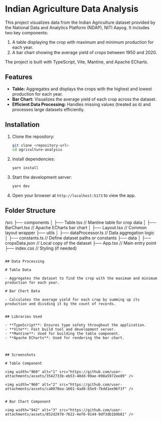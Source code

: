 # Indian Agriculture Data Analysis

This project visualizes data from the Indian Agriculture dataset provided by the National Data and Analytics Platform (NDAP), NITI Aayog. It includes two key components:

1. A table displaying the crop with maximum and minimum production for each year.
2. A bar chart showing the average yield of crops between 1950 and 2020.

The project is built with TypeScript, Vite, Mantine, and Apache ECharts.


## Features

- **Table:** Aggregates and displays the crops with the highest and lowest production for each year.
- **Bar Chart:** Visualizes the average yield of each crop across the dataset.
- **Efficient Data Processing:** Handles missing values (treated as `0`) and processes large datasets efficiently.


## Installation

1. Clone the repository:

   ```bash
   git clone <repository-url>
   cd agriculture-analysis
   ```

2. Install dependencies:

   ```bash
   yarn install
   ```

3. Start the development server:

   ```bash
   yarn dev
   ```

4. Open your browser at `http://localhost:5173` to view the app.


## Folder Structure

/src
├── components
│   ├── Table.tsx         // Mantine table for crop data
│   ├── BarChart.tsx      // Apache ECharts bar chart
│   ├── Layout.tsx        // Common layout wrapper
├── utils
│   ├── dataProcessor.ts  // Data aggregation logic
│   ├── constants.ts      // Define dataset paths or constants
├── data
│   ├── cropsData.json    // Local copy of the dataset
├── App.tsx               // Main entry point
├── index.css             // Styling (if needed)
```

## Data Processing

# Table Data

- Aggregates the dataset to find the crop with the maximum and minimum production for each year.

# Bar Chart Data

- Calculates the average yield for each crop by summing up its production and dividing it by the count of records.


## Libraries Used

- **TypeScript**: Ensures type safety throughout the application.
- **Vite**: Fast build tool and development server.
- **Mantine**: Used for building the table component.
- **Apache ECharts**: Used for rendering the bar chart.



## Screenshots

# Table Component

<img width="960" alt="1" src="https://github.com/user-attachments/assets/3542733b-eb53-40dd-99ae-098a5972ee89" />

<img width="960" alt="2" src="https://github.com/user-attachments/assets/ca0878ea-1601-4ad8-b5e9-7bdd1ee96f1f" />


# Bar Chart Component

<img width="942" alt="3" src="https://github.com/user-attachments/assets/852d2978-7622-4ef6-9144-9df3db1b9b81" />



